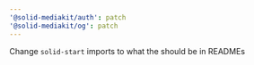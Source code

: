 ```yaml
---
'@solid-mediakit/auth': patch
'@solid-mediakit/og': patch
---
```


Change `solid-start` imports to what the should be in READMEs
